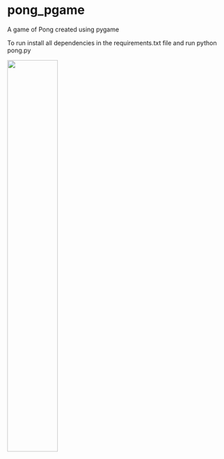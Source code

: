 # pong_pgame
A game of Pong created using pygame

To run install all dependencies in the requirements.txt file and run
    python pong.py
  
<img src="https://raw.githubusercontent.com/ryux00/pong_pgame/master/assets/pong_feb_22.gif" width="48%">
